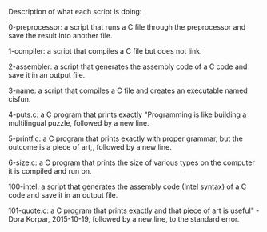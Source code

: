 Description of what each script is doing:

0-preprocessor: a script that runs a C file through the preprocessor and save the result into another file.

1-compiler: a script that compiles a C file but does not link.

2-assembler: a script that generates the assembly code of a C code and save it in an output file.

3-name: a script that compiles a C file and creates an executable named cisfun.

4-puts.c: a C program that prints exactly "Programming is like building a multilingual puzzle, followed by a new line.

5-printf.c: a C program that prints exactly with proper grammar, but the outcome is a piece of art,, followed by a new line.

6-size.c: a C program that prints the size of various types on the computer it is compiled and run on.


100-intel: a script that generates the assembly code (Intel syntax) of a C code and save it in an output file.

101-quote.c: a C program that prints exactly and that piece of art is useful" - Dora Korpar, 2015-10-19, followed by a new line, to the standard error.

